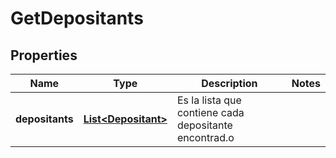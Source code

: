 # GetDepositants

## Properties
Name | Type | Description | Notes
------------ | ------------- | ------------- | -------------
**depositants** | [**List&lt;Depositant&gt;**](Depositant.md) | Es la lista que contiene cada depositante encontrad.o | 
